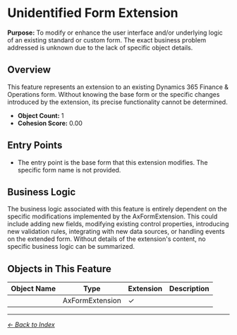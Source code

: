 # Unidentified Form Extension

**Purpose:** To modify or enhance the user interface and/or underlying logic of an existing standard or custom form. The exact business problem addressed is unknown due to the lack of specific object details.

## Overview

This feature represents an extension to an existing Dynamics 365 Finance & Operations form. Without knowing the base form or the specific changes introduced by the extension, its precise functionality cannot be determined.

- **Object Count:** 1
- **Cohesion Score:** 0.00

## Entry Points

- The entry point is the base form that this extension modifies. The specific form name is not provided.

## Business Logic

The business logic associated with this feature is entirely dependent on the specific modifications implemented by the AxFormExtension. This could include adding new fields, modifying existing control properties, introducing new validation rules, integrating with new data sources, or handling events on the extended form. Without details of the extension's content, no specific business logic can be summarized.

## Objects in This Feature

| Object Name | Type | Extension | Description |
|-------------|------|-----------|-------------|
| [](Objects/Unnamed.md) | AxFormExtension | ✓ |  |

---

*[← Back to Index](../../index.md)*
